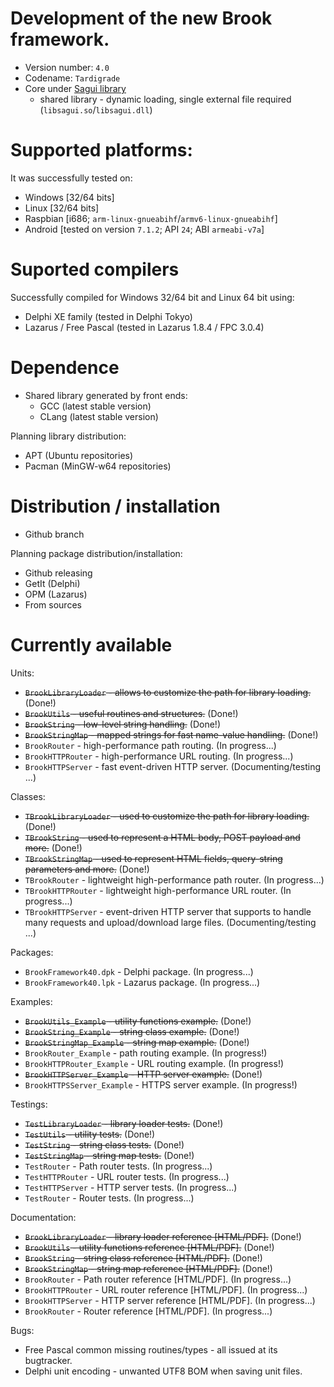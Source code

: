 # Development of the new Brook framework.

* Version number: `4.0`
* Codename: `Tardigrade`
* Core under [Sagui library](https://github.com/risoflora/libsagui)
    * shared library - dynamic loading, single external file required (`libsagui.so`/`libsagui.dll`)

# Supported platforms:

It was successfully tested on:

* Windows [32/64 bits]
* Linux [32/64 bits]
* Raspbian [i686; `arm-linux-gnueabihf`/`armv6-linux-gnueabihf`]
* Android [tested on version `7.1.2`; API `24`; ABI `armeabi-v7a`]

# Suported compilers

Successfully compiled for Windows 32/64 bit and Linux 64 bit using:
* Delphi XE family (tested in Delphi Tokyo)
* Lazarus / Free Pascal (tested in Lazarus 1.8.4 / FPC 3.0.4)

# Dependence

* Shared library generated by front ends:
    * GCC (latest stable version)
    * CLang (latest stable version)

Planning library distribution:

* APT (Ubuntu repositories)
* Pacman (MinGW-w64 repositories)

# Distribution / installation

* Github branch

Planning package distribution/installation:
 
* Github releasing
* GetIt (Delphi)
* OPM (Lazarus)
* From sources

# Currently available

Units:

* ~~`BrookLibraryLoader` - allows to customize the path for library loading.~~ (Done!)
* ~~`BrookUtils` - useful routines and structures.~~ (Done!)
* ~~`BrookString` - low-level string handling.~~ (Done!)
* ~~`BrookStringMap` - mapped strings for fast name-value handling.~~ (Done!)
* `BrookRouter` - high-performance path routing. (In progress...)
* `BrookHTTPRouter` - high-performance URL routing. (In progress...)
* `BrookHTTPServer` - fast event-driven HTTP server. (Documenting/testing ...)

Classes:

* ~~`TBrookLibraryLoader` - used to customize the path for library loading.~~ (Done!)
* ~~`TBrookString` - used to represent a HTML body, POST payload and more.~~ (Done!)
* ~~`TBrookStringMap` - used to represent HTML fields, query-string parameters and more.~~ (Done!)
* `TBrookRouter` - lightweight high-performance path router. (In progress...)
* `TBrookHTTPRouter` - lightweight high-performance URL router. (In progress...)
* `TBrookHTTPServer` - event-driven HTTP server that supports to handle many requests and upload/download large files. (Documenting/testing ...)

Packages:

* `BrookFramework40.dpk` - Delphi package. (In progress...)
* `BrookFramework40.lpk` - Lazarus package. (In progress...)

Examples:

* ~~`BrookUtils_Example` - utility functions example.~~ (Done!)
* ~~`BrookString_Example` - string class example.~~ (Done!)
* ~~`BrookStringMap_Example` - string map example.~~ (Done!)
* `BrookRouter_Example` - path routing example. (In progress!)
* `BrookHTTPRouter_Example` - URL routing example. (In progress!)
* ~~`BrookHTTPServer_Example` - HTTP server example.~~ (Done!)
* `BrookHTTPSServer_Example` - HTTPS server example. (In progress!)

Testings:

* ~~`TestLibraryLoader` - library loader tests.~~ (Done!)
* ~~`TestUtils` - utility tests.~~ (Done!)
* ~~`TestString` - string class tests.~~ (Done!)
* ~~`TestStringMap` - string map tests.~~ (Done!)
* `TestRouter` - Path router tests. (In progress...)
* `TestHTTPRouter` - URL router tests. (In progress...)
* `TestHTTPServer` - HTTP server tests. (In progress...)
* `TestRouter` - Router tests. (In progress...)

Documentation:

* ~~`BrookLibraryLoader` - library loader reference [HTML/PDF].~~ (Done!)
* ~~`BrookUtils` - utility functions reference [HTML/PDF].~~ (Done!)
* ~~`BrookString` - string class reference [HTML/PDF].~~ (Done!)
* ~~`BrookStringMap` - string map reference [HTML/PDF].~~ (Done!)
* `BrookRouter` - Path router reference [HTML/PDF]. (In progress...)
* `BrookHTTPRouter` - URL router reference [HTML/PDF]. (In progress...)
* `BrookHTTPServer` - HTTP server reference [HTML/PDF]. (In progress...)
* `BrookRouter` - Router reference [HTML/PDF]. (In progress...)

Bugs:

* Free Pascal common missing routines/types - all issued at its bugtracker.
* Delphi unit encoding - unwanted UTF8 BOM when saving unit files.
